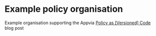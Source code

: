 # Example policy organisation

Example organisation supporting the Appvia [Policy as \[Versioned\] Code](https://www.appvia.io/blog/policy-as-versioned-code) blog post
